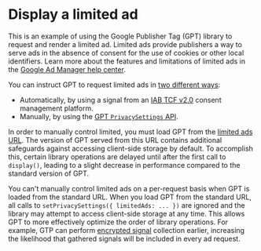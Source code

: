 # Display a limited ad

This is an example of using the Google Publisher Tag (GPT) library to
request and render a limited ad. Limited ads provide publishers a way to serve
ads in the absence of consent for the use of cookies or other local identifiers.
Learn more about the features and limitations of limited ads in the
[Google Ad Manager help center][admanager_hc_ltd].

You can instruct GPT to request limited ads in
[two different ways][admanager_hc_ltd_impl]:

*   Automatically, by using a signal from an [IAB TCF v2.0][iab_tcf] consent
    management platform.
*   Manually, by using the [GPT `PrivacySettings` API][ref_doc_privacysettings].

In order to manually control limited, you must load GPT from the
[limited ads URL][guide_best_practices_load]. The version of GPT served from
this URL contains additional safeguards against accessing client-side storage by
default. To accomplish this, certain library operations are delayed until after
the first call to `display()`, leading to a slight decrease in performance
compared to the standard version of GPT.

You can't manually control limited ads on a per-request basis when GPT is loaded
from the standard URL. When you load GPT from the standard URL, all calls to
`setPrivacySettings({ limitedAds: ... })` are ignored and the library may
attempt to access client-side storage at any time. This allows GPT to more
effectively optimize the order of library operations. For example, GTP can
perform [encrypted signal][admanager_hc_encrypted_signals] collection earlier,
increasing the likelihood that gathered signals will be included in every ad
request.

[admanager_hc_encrypted_signals]: //support.google.com/admanager/answer/10488752
[admanager_hc_ltd]: //support.google.com/admanager/answer/9882911
[admanager_hc_ltd_impl]: //support.google.com/admanager/answer/9882911#implementation
[guide_best_practices_load]: //developers.google.com/publisher-tag/guides/general-best-practices#load_from_an_official_source
[iab_tcf]: //iabeurope.eu/tcf-2-0/
[ref_doc_privacysettings]: //developers.google.com/publisher-tag/reference#googletag.privacysettingsconfig
